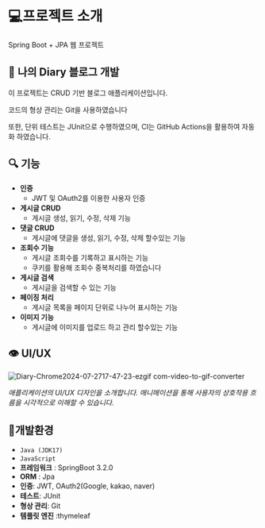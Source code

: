 # :computer:프로젝트 소개 
Spring Boot + JPA 웹 프로젝트
## :blue_book: 나의 Diary 블로그 개발
이 프로젝트는 CRUD 기반 블로그 애플리케이션입니다. 

코드의 형상 관리는 Git을 사용하였습니다

또한, 단위 테스트는 JUnit으로 수행하였으며, CI는 GitHub Actions을 활용하여 자동화 하였습니다. 

## :mag: 기능
- **인증**
  - JWT 및 OAuth2를 이용한 사용자 인증
- **게시글 CRUD**
  - 게시글 생성, 읽기, 수정, 삭제 기능
- **댓글 CRUD**
  - 게시글에 댓글을 생성, 읽기, 수정, 삭제 할수있는 기능
- **조회수 기능**
  - 게시글 조회수를 기록하고 표시하는 기능
  - 쿠키를 활용해 조회수 중복처리를 하였습니다 
- **게시글 검색**
  - 게시글을 검색할 수 있는 기능
- **페이징 처리**
  - 게시글 목록을 페이지 단위로 나누어 표시하는 기능
- **이미지 기능**
  - 게시글에 이미지를 업로드 하고 관리 할수있는 기능
## :eye: UI/UX

![Diary-Chrome2024-07-2717-47-23-ezgif com-video-to-gif-converter](https://github.com/user-attachments/assets/45c9e414-9148-42c2-9793-18ca1a9aa317)


*애플리케이션의 UI/UX 디자인을 소개합니다. 애니메이션을 통해 사용자의 상호작용 흐름을 시각적으로 이해할 수 있습니다.*

## :low_brightness:개발환경
- `Java (JDK17)`
- `JavaScript`
- **프레임워크** : SpringBoot 3.2.0
- **ORM** : Jpa
- **인증**: JWT, OAuth2(Google, kakao, naver) 
- **테스트**: JUnit
- **형상 관리**: Git
- **템플릿 엔진** :thymeleaf






